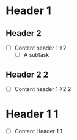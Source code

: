 # Header 1
## Header 2
- [ ] Content header 1->2 
  - [ ] A subtask 

## Header 2 2
- [ ] Content header 1->2 2 

# Header 1 1
- [ ] Content Header 1 1 
